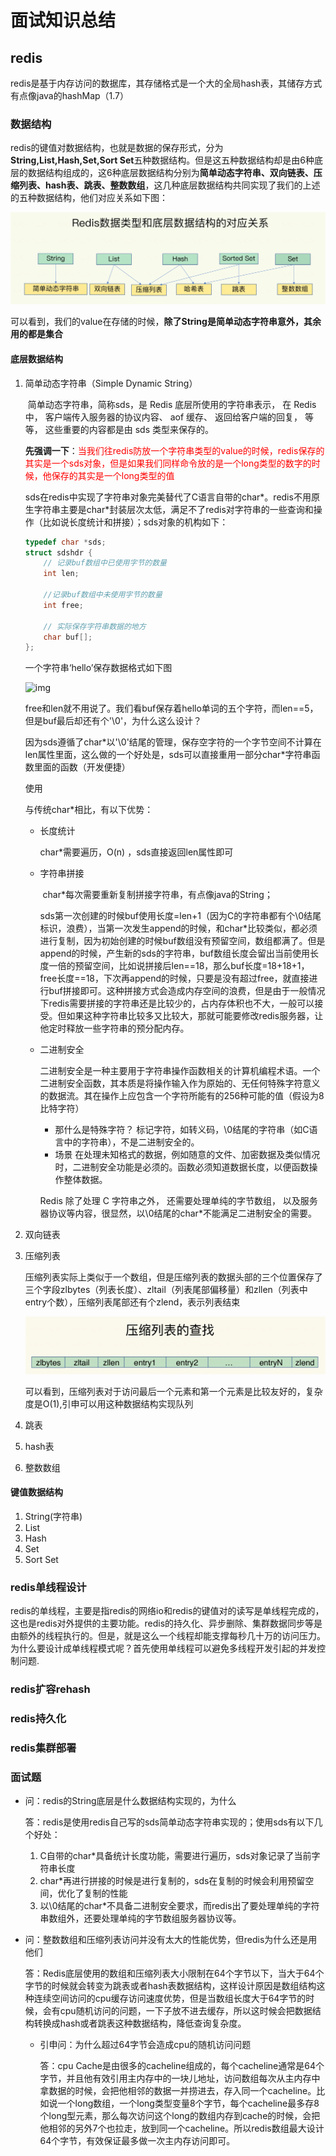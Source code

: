 #                                       面试知识总结

## redis

​		redis是基于内存访问的数据库，其存储格式是一个大的全局hash表，其储存方式有点像java的hashMap（1.7）

### 数据结构	

​		redis的键值对数据结构，也就是数据的保存形式，分为**String,List,Hash,Set,Sort Set**五种数据结构。但是这五种数据结构却是由6种底层的数据结构组成的，这6种底层数据结构分别为**简单动态字符串、双向链表、压缩列表、hash表、跳表、整数数组**，这几种底层数据结构共同实现了我们的上述的五种数据结构，他们对应关系如下图：

![img](img/redis1.png)

可以看到，我们的value在存储的时候，**除了String是简单动态字符串意外，其余用的都是集合**

#### 底层数据结构

1. 简单动态字符串（Simple Dynamic String）

   ​		简单动态字符串，简称sds，是 Redis 底层所使用的字符串表示，  在 Redis 中， 客户端传入服务器的协议内容、 aof 缓存、 返回给客户端的回复， 等等， 这些重要的内容都是由 sds 类型来保存的。

   ​		**先强调一下**：<font color=red>当我们往redis防放一个字符串类型的value的时候，redis保存的其实是一个sds对象，但是如果我们同样命令放的是一个long类型的数字的时候，他保存的其实是一个long类型的值</font>

   ​		sds在redis中实现了字符串对象完美替代了C语言自带的char\*。redis不用原生字符串主要是char\*封装层次太低，满足不了redis对字符串的一些查询和操作（比如说长度统计和拼接）；sds对象的机构如下：

   ```c
   typedef char *sds;
   struct sdshdr {
       // 记录buf数组中已使用字节的数量
       int len;
   
       //记录buf数组中未使用字节的数量
       int free;
   
       // 实际保存字符串数据的地方
       char buf[];
   };
   ```

   一个字符串‘hello’保存数据格式如下图

   ![img](img/redis3.png)

   ​		free和len就不用说了。我们看buf保存着hello单词的五个字符，而len==5，但是buf最后却还有个'\0'，为什么这么设计？

   因为sds遵循了char\*以'\0'结尾的管理，保存空字符的一个字节空间不计算在len属性里面，这么做的一个好处是，sds可以直接重用一部分char\*字符串函数里面的函数（开发便捷）

   使用

   

   与传统char\*相比，有以下优势：

   - 长度统计

     char\*需要遍历，O(n) ，sds直接返回len属性即可

   - 字符串拼接

     ​		char\*每次需要重新复制拼接字符串，有点像java的String；

     ​		sds第一次创建的时候buf使用长度=len+1（因为C的字符串都有个\0结尾标识，浪费），当第一次发生append的时候，和char\*比较类似，都必须进行复制，因为初始创建的时候buf数组没有预留空间，数组都满了。但是append的时候，产生新的sds的字符串，buf数组长度会留出当前使用长度一倍的预留空间，比如说拼接后len==18，那么buf长度=18+18+1，free长度==18，下次再append的时候，只要是没有超过free，就直接进行buf拼接即可。这种拼接方式会造成内存空间的浪费，但是由于一般情况下redis需要拼接的字符串还是比较少的，占内存体积也不大，一般可以接受。但如果这种字符串比较多又比较大，那就可能要修改redis服务器，让他定时释放一些字符串的预分配内存。

   - 二进制安全

     二进制安全是一种主要用于字符串操作函数相关的计算机编程术语。一个二进制安全函数，其本质是将操作输入作为原始的、无任何特殊字符意义的数据流。其在操作上应包含一个字符所能有的256种可能的值（假设为8比特字符）

     - 那什么是特殊字符？ 标记字符，如转义码，\0结尾的字符串（如C语言中的字符串），不是二进制安全的。
     - 场景 在处理未知格式的数据，例如随意的文件、加密数据及类似情况时，二进制安全功能是必须的。函数必须知道数据长度，以便函数操作整体数据。

     Redis 除了处理 C 字符串之外， 还需要处理单纯的字节数组， 以及服务器协议等内容，很显然，以\0结尾的char\*不能满足二进制安全的需要。

2. 双向链表

3. 压缩列表

   压缩列表实际上类似于一个数组，但是压缩列表的数据头部的三个位置保存了三个字段zlbytes（列表长度）、zltail（列表尾部偏移量）和zllen（列表中entry个数），压缩列表尾部还有个zlend，表示列表结束

   ![img](img/redis2.png)

   可以看到，压缩列表对于访问最后一个元素和第一个元素是比较友好的，复杂度是O(1),引申可以用这种数据结构实现队列

4. 跳表

5. hash表

6. 整数数组

#### 键值数据结构

1. String(字符串)
2. List
3. Hash
4. Set
5. Sort Set

### redis单线程设计

​		redis的单线程，主要是指redis的网络io和redis的键值对的读写是单线程完成的，这也是redis对外提供的主要功能。redis的持久化、异步删除、集群数据同步等是由额外的线程执行的。但是，就是这么一个线程却能支撑每秒几十万的访问压力。为什么要设计成单线程模式呢？首先使用单线程可以避免多线程开发引起的并发控制问题.



### redis扩容rehash

### redis持久化

### redis集群部署

### 面试题

- 问：redis的String底层是什么数据结构实现的，为什么

  答：redis是使用redis自己写的sds简单动态字符串实现的；使用sds有以下几个好处：

  1. C自带的char\*具备统计长度功能，需要进行遍历，sds对象记录了当前字符串长度
  2. char\*再进行拼接的时候是进行复制的，sds在复制的时候会利用预留空间，优化了复制的性能
  3. 以\0结尾的char\*不具备二进制安全要求，而redis出了要处理单纯的字符串数组外，还要处理单纯的字节数组服务器协议等。

- 问：整数数组和压缩列表访问并没有太大的性能优势，但redis为什么还是用他们

  答：Redis底层使用的数组和压缩列表大小限制在64个字节以下，当大于64个字节的时候就会转变为跳表或者hash表数据结构，这样设计原因是数组结构这种连续空间访问的cpu缓存访问速度优势，但是当数组长度大于64字节的时候，会有cpu随机访问的问题，一下子放不进去缓存，所以这时候会把数据结构转换成hash或者跳表这种数据结构，降低查询复杂度。

  - 引申问：为什么超过64字节会造成cpu的随机访问问题

    答：cpu Cache是由很多的cacheline组成的，每个cacheline通常是64个字节，并且他有效引用主内存中的一块儿地址，访问数组每次从主内存中拿数据的时候，会把他相邻的数据一并捞进去，存入同一个cacheline。比如说一个long数组，一个long类型变量8个字节，每个cacheline最多存8个long型元素，那么每次访问这个long的数组内存到cache的时候，会把他相邻的另外7个也拉走，放到同一个cacheline。所以redis数组最大设计64个字节，有效保证最多做一次主内存访问即可。

  

